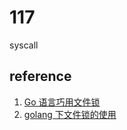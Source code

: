 # 117

syscall

## reference

1. [Go 语言巧用文件锁](https://linkscue.com/posts/2018-09-07-golang-flock-example/)
2. [golang 下文件锁的使用](https://blog.csdn.net/tjjsjwhj/article/details/110621112)
